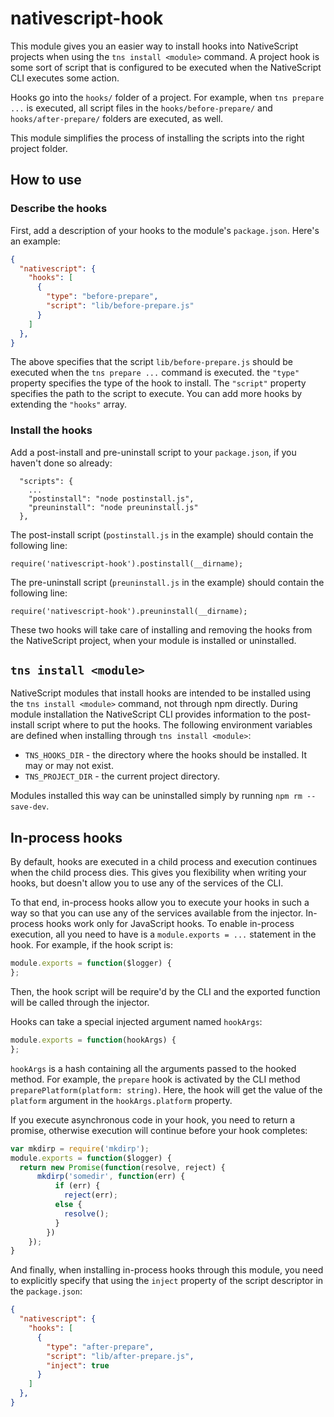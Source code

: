 nativescript-hook
=======================================

This module gives you an easier way to install hooks into NativeScript projects when using the `tns install <module>` command. A project hook is some sort of script that is configured to be executed when the NativeScript CLI executes some action.

Hooks go into the `hooks/` folder of a project. For example, when `tns prepare ...` is executed, all script files in the `hooks/before-prepare/` and `hooks/after-prepare/` folders are executed, as well.

This module simplifies the process of installing the scripts into the right project folder.

How to use
----------

### Describe the hooks
First, add a description of your hooks to the module's `package.json`. Here's an example:
```json
{
  "nativescript": {
    "hooks": [
      {
        "type": "before-prepare",
        "script": "lib/before-prepare.js"
      }
    ]
  },
}
```
The above specifies that the script `lib/before-prepare.js` should be executed when the `tns prepare ...` command is executed. the `"type"` property specifies the type of the hook to install. The `"script"` property specifies the path to the script to execute. You can add more hooks by extending the `"hooks"` array.

### Install the hooks
Add a post-install and pre-uninstall script to your `package.json`, if you haven't done so already:
```
  "scripts": {
    ...
    "postinstall": "node postinstall.js",
    "preuninstall": "node preuninstall.js"
  },
```

The post-install script (`postinstall.js` in the example) should contain the following line:
```
require('nativescript-hook').postinstall(__dirname);
```

The pre-uninstall script (`preuninstall.js` in the example) should contain the following line:
```
require('nativescript-hook').preuninstall(__dirname);
```

These two hooks will take care of installing and removing the hooks from the NativeScript project, when your module is installed or uninstalled.

`tns install <module>`
----------------------
NativeScript modules that install hooks are intended to be installed using the `tns install <module>` command, not through npm directly. During module installation the NativeScript CLI provides information to the post-install script where to put the hooks. The following environment variables are defined when installing through `tns install <module>`:
* `TNS_HOOKS_DIR` - the directory where the hooks should be installed. It may or may not exist.
* `TNS_PROJECT_DIR` - the current project directory.

Modules installed this way can be uninstalled simply by running `npm rm --save-dev`.

In-process hooks
----------------
By default, hooks are executed in a child process and execution continues when the child process dies. This gives you flexibility when writing your hooks, but doesn't allow you to use any of the services of the CLI.

To that end, in-process hooks allow you to execute your hooks in such a way so that you can use any of the services available from the injector. In-process hooks work only for JavaScript hooks. To enable in-process execution, all you need to have is a `module.exports = ...` statement in the hook. For example, if the hook script is:
```javascript
module.exports = function($logger) {
};
```
Then, the hook script will be require'd by the CLI and the exported function will be called through the injector.

Hooks can take a special injected argument named `hookArgs`:
```javascript
module.exports = function(hookArgs) {
};
```
`hookArgs` is a hash containing all the arguments passed to the hooked method. For example, the `prepare` hook is activated by the CLI method `preparePlatform(platform: string)`. Here, the hook will get the value of the `platform` argument in the `hookArgs.platform` property.

If you execute asynchronous code in your hook, you need to return a promise, otherwise execution will continue before your hook completes:
```javascript
var mkdirp = require('mkdirp');
module.exports = function($logger) {
  return new Promise(function(resolve, reject) {
      mkdirp('somedir', function(err) {
          if (err) {
            reject(err);
          else {
            resolve();
          }
        })
    });
}
```

And finally, when installing in-process hooks through this module, you need to explicitly specify that using the `inject` property of the script descriptor in the `package.json`:
```json
{
  "nativescript": {
    "hooks": [
      {
        "type": "after-prepare",
        "script": "lib/after-prepare.js",
        "inject": true
      }
    ]
  },
}
```
